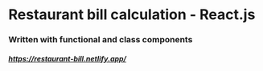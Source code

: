# Restaurant bill calculation - React.js

### Written with functional and class components

##### https://restaurant-bill.netlify.app/